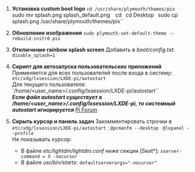 1. **Установка custom boot logo**
	`cd /usr/share/plymouth/themes/pix 
	`sudo mv splash.png splash_default.png` 
	`cd `
	`cd Desktop `
	`sudo cp splash.png /usr/share/plymouth/themes/pix``
2. **Обновление изображения**
	`sudo plymouth-set-default-theme --rebuild-initrd pix`  

3. **Отключение rainbow splash screen**
	Добавить в *boot/config.txt*: `disable_splash=1`

4. **Скрипт для автозапуска пользовательских приложений**  
	Применяется для всех пользователей после входа в систему:
	`etc/xdg/lxsession/LXDE-pi/autostart`  
	Для текущего пользователя:
	`/home/<user_name>/.config/lxsession/LXDE-pi/autostart``  
	***Если файл autostart существует в /home/<user_name>/.config/lxsession/LXDE-pi, то системный autostart игнорируется*** 
	[Pi Forum](https://forums.raspberrypi.com/viewtopic.php?t=294014)

5. **Скрыть курсор и панель задач**
	 Закомментировать строчки в `etc/xdg/lxsession/LXDE-pi/autostart` :
	 `@pcmanfm --desktop ` 
	 `@lxpanel --profile`  
	 Не показывать курсор:
	 - В файле *etc/lightdm/lightdm.conf* ниже секции [Seat*]:
		 `xserver-command = X -nocursor`
	 - В файле *usr/bin/startx*:
		 `defaultserverargs="-nocursor"`